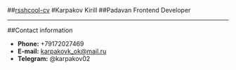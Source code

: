 ##[rsshcool-cv](https://ki-boop.github.io/rsschool-cv/)
#Karpakov Kirill
##Padavan Frontend Developer
****
##Contact information
* **Phone:** +79172027469
* **E-mail:** karpakovk_ok@mail.ru
* **Telegram:** @karpakov02




